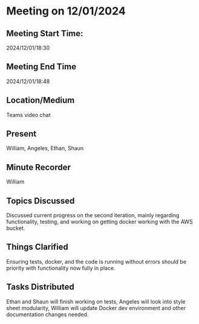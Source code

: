 # Meeting on 12/01/2024

## Meeting Start Time:

2024/12/01/18:30

## Meeting End Time

2024/12/01/18:48

## Location/Medium

Teams video chat

## Present

William, Angeles, Ethan, Shaun

## Minute Recorder

William

## Topics Discussed

Discussed current progress on the second iteration, mainly regarding functionality, testing, and working on getting docker working with the AWS bucket.

## Things Clarified

Ensuring tests, docker, and the code is running without errors should be priority with functionality now fully in place.

## Tasks Distributed

Ethan and Shaun will finish working on tests, Angeles will look into style sheet modularity, William will update Docker dev environment and other documentation changes needed.
